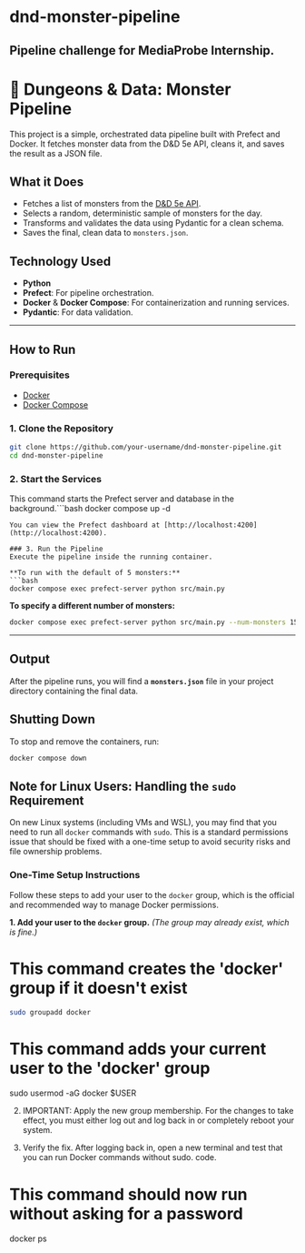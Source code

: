 # dnd-monster-pipeline
Pipeline challenge for MediaProbe Internship.
---

# 🐉 Dungeons & Data: Monster Pipeline

This project is a simple, orchestrated data pipeline built with Prefect and Docker. It fetches monster data from the D&D 5e API, cleans it, and saves the result as a JSON file.

## What it Does
*   Fetches a list of monsters from the [D&D 5e API](https://www.dnd5eapi.co/).
*   Selects a random, deterministic sample of monsters for the day.
*   Transforms and validates the data using Pydantic for a clean schema.
*   Saves the final, clean data to `monsters.json`.

## Technology Used
*   **Python**
*   **Prefect**: For pipeline orchestration.
*   **Docker** & **Docker Compose**: For containerization and running services.
*   **Pydantic**: For data validation.

---

## How to Run

### Prerequisites
*   [Docker](https://www.docker.com/get-started)
*   [Docker Compose](https://docs.docker.com/compose/install/)

### 1. Clone the Repository
```bash
git clone https://github.com/your-username/dnd-monster-pipeline.git
cd dnd-monster-pipeline
```

### 2. Start the Services
This command starts the Prefect server and database in the background.```bash
docker compose up -d
```
You can view the Prefect dashboard at [http://localhost:4200](http://localhost:4200).

### 3. Run the Pipeline
Execute the pipeline inside the running container.

**To run with the default of 5 monsters:**
```bash
docker compose exec prefect-server python src/main.py
```

**To specify a different number of monsters:**
```bash
docker compose exec prefect-server python src/main.py --num-monsters 15
```

---

## Output
After the pipeline runs, you will find a **`monsters.json`** file in your project directory containing the final data.

## Shutting Down
To stop and remove the containers, run:
```bash
docker compose down
```

## Note for Linux Users: Handling the `sudo` Requirement

On new Linux systems (including VMs and WSL), you may find that you need to run all `docker` commands with `sudo`. This is a standard permissions issue that should be fixed with a one-time setup to avoid security risks and file ownership problems.

### One-Time Setup Instructions

Follow these steps to add your user to the `docker` group, which is the official and recommended way to manage Docker permissions.

**1. Add your user to the `docker` group.**
*(The group may already exist, which is fine.)*
# This command creates the 'docker' group if it doesn't exist
```bash
sudo groupadd docker
```

# This command adds your current user to the 'docker' group
sudo usermod -aG docker $USER
  

2. IMPORTANT: Apply the new group membership.
For the changes to take effect, you must either log out and log back in or completely reboot your system.

3. Verify the fix.
After logging back in, open a new terminal and test that you can run Docker commands without sudo.
code.
    
# This command should now run without asking for a password
docker ps

  